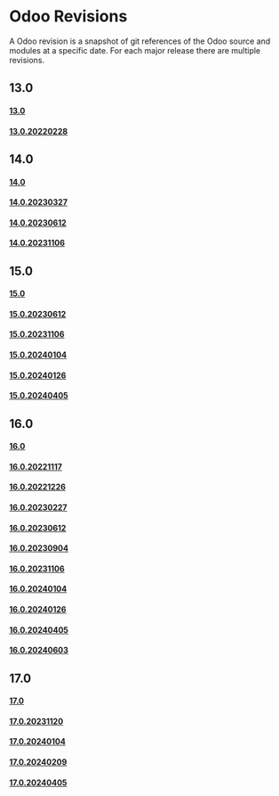 # Odoo Revisions 
A Odoo revision is a snapshot of git references of the Odoo source and modules at a specific date.
For each major release there are multiple revisions.

## 13.0

#### [13.0](https://github.com/Mint-System/Odoo-Build/tree/16.0/scripts/odoo_revision_13.0)

#### [13.0.20220228](https://github.com/Mint-System/Odoo-Build/tree/16.0/scripts/odoo_revision_13.0.20220228)

## 14.0

#### [14.0](https://github.com/Mint-System/Odoo-Build/tree/16.0/scripts/odoo_revision_14.0)

#### [14.0.20230327](https://github.com/Mint-System/Odoo-Build/tree/16.0/scripts/odoo_revision_14.0.20230327)

#### [14.0.20230612](https://github.com/Mint-System/Odoo-Build/tree/16.0/scripts/odoo_revision_14.0.20230612)

#### [14.0.20231106](https://github.com/Mint-System/Odoo-Build/tree/16.0/scripts/odoo_revision_14.0.20231106)

## 15.0

#### [15.0](https://github.com/Mint-System/Odoo-Build/tree/16.0/scripts/odoo_revision_15.0)

#### [15.0.20230612](https://github.com/Mint-System/Odoo-Build/tree/16.0/scripts/odoo_revision_15.0.20230612)

#### [15.0.20231106](https://github.com/Mint-System/Odoo-Build/tree/16.0/scripts/odoo_revision_15.0.20231106)

#### [15.0.20240104](https://github.com/Mint-System/Odoo-Build/tree/16.0/scripts/odoo_revision_15.0.20240104)

#### [15.0.20240126](https://github.com/Mint-System/Odoo-Build/tree/16.0/scripts/odoo_revision_15.0.20240126)

#### [15.0.20240405](https://github.com/Mint-System/Odoo-Build/tree/16.0/scripts/odoo_revision_15.0.20240405)

## 16.0

#### [16.0](https://github.com/Mint-System/Odoo-Build/tree/16.0/scripts/odoo_revision_16.0)

#### [16.0.20221117](https://github.com/Mint-System/Odoo-Build/tree/16.0/scripts/odoo_revision_16.0.20221117)

#### [16.0.20221226](https://github.com/Mint-System/Odoo-Build/tree/16.0/scripts/odoo_revision_16.0.20221226)

#### [16.0.20230227](https://github.com/Mint-System/Odoo-Build/tree/16.0/scripts/odoo_revision_16.0.20230227)

#### [16.0.20230612](https://github.com/Mint-System/Odoo-Build/tree/16.0/scripts/odoo_revision_16.0.20230612)

#### [16.0.20230904](https://github.com/Mint-System/Odoo-Build/tree/16.0/scripts/odoo_revision_16.0.20230904)

#### [16.0.20231106](https://github.com/Mint-System/Odoo-Build/tree/16.0/scripts/odoo_revision_16.0.20231106)

#### [16.0.20240104](https://github.com/Mint-System/Odoo-Build/tree/16.0/scripts/odoo_revision_16.0.20240104)

#### [16.0.20240126](https://github.com/Mint-System/Odoo-Build/tree/16.0/scripts/odoo_revision_16.0.20240126)

#### [16.0.20240405](https://github.com/Mint-System/Odoo-Build/tree/16.0/scripts/odoo_revision_16.0.20240405)

#### [16.0.20240603](https://github.com/Mint-System/Odoo-Build/tree/16.0/scripts/odoo_revision_16.0.20240603)

## 17.0

#### [17.0](https://github.com/Mint-System/Odoo-Build/tree/16.0/scripts/odoo_revision_17.0)

#### [17.0.20231120](https://github.com/Mint-System/Odoo-Build/tree/16.0/scripts/odoo_revision_17.0.20231120)

#### [17.0.20240104](https://github.com/Mint-System/Odoo-Build/tree/16.0/scripts/odoo_revision_17.0.20240104)

#### [17.0.20240209](https://github.com/Mint-System/Odoo-Build/tree/16.0/scripts/odoo_revision_17.0.20240209)

#### [17.0.20240405](https://github.com/Mint-System/Odoo-Build/tree/16.0/scripts/odoo_revision_17.0.20240405)

